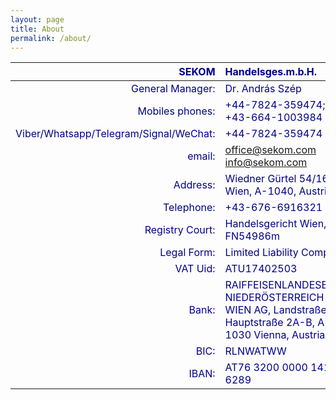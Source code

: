 ```yaml
---
layout: page
title: About
permalink: /about/
---
```

<style>
    body, h1, h2, h3, h4, h5, h6 {
        color: darkblue;
        background-color: transparent;
    }
    h1 {
        font-weight: bold;
    }
    .transparent-table {
        background-color: transparent;
    }
</style>


| SEKOM | Handelsges.m.b.H. |
| ---: | :--- |
|General Manager:|Dr. András Szép|
|Mobiles phones:|+44-7824-359474; +43-664-1003984|
|Viber/Whatsapp/Telegram/Signal/WeChat:|+44-7824-359474|
|email:|office@sekom.com info@sekom.com|
|Address:|Wiedner Gürtel 54/16, Wien, A-1040, Austria|
|Telephone:|+43-676-6916321|
|Registry Court:|Handelsgericht Wien, FN54986m|
|Legal Form:|Limited Liability Company|
|VAT Uid:|ATU17402503|
|Bank:|RAIFFEISENLANDESBANK NIEDERÖSTERREICH-WIEN AG, Landstraßer Hauptstraße 2A-B, A-1030 Vienna, Austria|
|BIC:|RLNWATWW|
|IBAN:|AT76 3200 0000 1411 6289|


